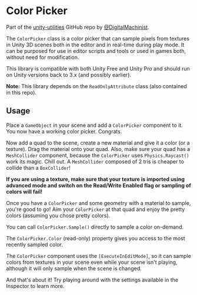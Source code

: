 Color Picker
============

Part of the [unity-utilities](https://github.com/DigitalMachinist/unity-utilities) GitHub repo by [@DigitalMachinist](https://github.com/DigitalMachinist).

The ```ColorPicker``` class is a color picker that can sample pixels from textures in Unity 3D scenes both in the editor and in real-time during play mode. It can be purposed for use in editor scripts and tools or used in games both, without need for modification.

This library is compatible with both Unity Free and Unity Pro and should run on Unity versions back to 3.x (and possibly earlier).

**Note:** This library depends on the ```ReadOnlyAttribute``` class (also contained in this repo).

## Usage

Place a ```GameObject``` in your scene and add a ```ColorPicker``` component to it. You now have a working color picker. Congrats.

Now add a quad to the scene, create a new material and give it a color (or a texture). Drag the material onto your quad. Also, make sure your quad has a ```MeshCollider``` component, because the ```ColorPicker``` uses ```Physics.Raycast()``` work its magic. Chill out. A ```MeshCollider``` composed of 2 tris is cheaper to collide than a ```BoxCollider```!

**If you are using a texture, make sure that your texture is imported using advanced mode and switch on the Read/Write Enabled flag or sampling of colors will fail!**

Once you have a ```ColorPicker``` and some geometry with a material to sample, you're good to go! Aim your ```ColorPicker``` at that quad and enjoy the pretty colors (assuming you chose pretty colors).

You can call ```ColorPicker.Sample()``` directly to sample a color on-demand.

The ```ColorPicker.Color``` (read-only) property gives you access to the most recently sampled color.

The ```ColorPicker``` component uses the ```[ExecuteInEditMode]```, so it can sample colors from textures in your scene even while your scene isn't playing, although it will only sample when the scene is changed.

And that's about it! Try playing around with the settings available in the Inspector to learn more.
